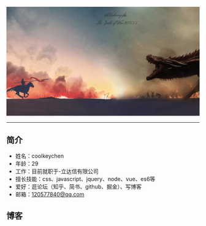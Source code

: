 ![jiben](https://github.com/coolkeychen/blog/blob/master/images/last_knight.jpg)

---
## 简介

- 姓名：coolkeychen
- 年龄：29
- 工作：目前就职于-立达信有限公司
- 擅长技能：css、javascript、jquery、node、vue、es6等
- 爱好：逛论坛（知乎、简书、github、掘金）、写博客
- 邮箱：120577840@qq.com

## 博客